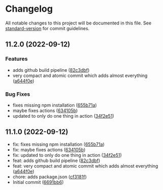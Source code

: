 # Changelog

All notable changes to this project will be documented in this file. See [standard-version](https://github.com/conventional-changelog/standard-version) for commit guidelines.

## 11.2.0 (2022-09-12)


### Features

* adds github build pipeline ([82c3dbf](https://github.com/nsaenger/vs-mod-manager/commit/82c3dbf0a4ad56c5385bd8fea195219c1f68c43b))
* very compact and atomic commit which adds almost everything ([a644f0e](https://github.com/nsaenger/vs-mod-manager/commit/a644f0e4eb5b4dbe1f858a2d240125dd59142da7))


### Bug Fixes

* fixes missing npm installation ([655b71a](https://github.com/nsaenger/vs-mod-manager/commit/655b71a00fc3cfb231017ef85c0697f2e737b4af))
* maybe fixes actions ([634105b](https://github.com/nsaenger/vs-mod-manager/commit/634105b8fef74440d058adb697efd39af8d20913))
* updated to only do one thing in action ([34f2e51](https://github.com/nsaenger/vs-mod-manager/commit/34f2e51e94fb41af3897b9b955eae2fc2b0aaec6))

## 11.1.0 (2022-09-12)

* fix: fixes missing npm installation ([655b71a](https://github.com/nsaenger/vs-mod-manager/commit/655b71a))
* fix: maybe fixes actions ([634105b](https://github.com/nsaenger/vs-mod-manager/commit/634105b))
* fix: updated to only do one thing in action ([34f2e51](https://github.com/nsaenger/vs-mod-manager/commit/34f2e51))
* feat: adds github build pipeline ([82c3dbf](https://github.com/nsaenger/vs-mod-manager/commit/82c3dbf))
* feat: very compact and atomic commit which adds almost everything ([a644f0e](https://github.com/nsaenger/vs-mod-manager/commit/a644f0e))
* chore: adds package.json ([cf3181f](https://github.com/nsaenger/vs-mod-manager/commit/cf3181f))
* Initial commit ([6691bb6](https://github.com/nsaenger/vs-mod-manager/commit/6691bb6))
